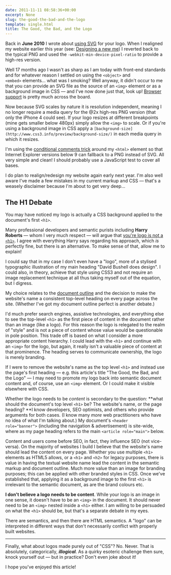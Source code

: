 ```yaml
---
date: 2011-11-11 08:58:36+00:00
excerpt: None
slug: the-good-the-bad-and-the-logo
template: single.html
title: The Good, the Bad, and the Logo
---
```


Back in **June 2010** I wrote about [using SVG](/2010/06/30/using-svg-logos/) for your logo. When I realigned my website earlier this year (see: [Designing a new me](/2011/05/25/designing-a-new-me/)) I reverted back to the typical PNG and used the `-webkit-min-device-pixel-ratio` to provide a high-res version.

Well 17 months ago I wasn't as sharp as I am today with front-end standards and for whatever reason I settled on using the `<object>` and `<embed>` elements... what was I smoking? Well anyway, it didn't occur to me that you can provide an SVG file as the source of an `<img>` element or as a background image in CSS — and I've now done just that, look up! [Browser support](http://caniuse.com/#search=SVG) is pretty much across the board.

Now because SVG scales by nature it is resolution independent, meaning I no longer require a media query for the @2x high-res PNG version (that only the iPhone 4 could see). If your logo resizes at different breakpoints (mine gets smaller below 480px) simply allow the `<img>` to scale. Or if you're using a background image in CSS apply a `[background-size](http://www.css3.info/preview/background-size/)` in each media query in which it resizes.

I'm using the [conditional comments trick](http://html5boilerplate.com/docs/The-markup/#ie-html-tag-classes) around my `<html>` element so that Internet Explorer versions below 9 can fallback to a PNG instead of SVG. All very simple and clean! I should probably use a JavaScript test to cover all bases.

I do plan to realign/redesign my website again early next year. I'm also well aware I've made a few mistakes in my current markup and CSS — that's a weasely disclaimer because I'm about to get very deep...

## The H1 Debate

You may have noticed my logo is actually a CSS background applied to the document's first `<h1>`.

Many professional developers and semantic purists including **Harry Roberts** — whom I very much respect — will argue that [you're logo is not a `<h1>`](http://csswizardry.com/2010/10/your-logo-is-an-image-not-a-h1/). I agree with everything Harry says regarding his approach, which _is_ perfectly fine, but there is an alternative. To make sense of that, allow me to explain!

I could say that in my case I don't even have a "logo", more of a stylised typographic illustration of my main heading "David Bushell does design". I could also, in theory, achieve that style using CSS3 and not require an image replacement technique at all thus taking myself out of the equation, but I digress.

My choice relates to the [document outline](http://coding.smashingmagazine.com/2011/08/16/html5-and-the-document-outlining-algorithm/) and the decision to make the website's name a consistent top-level heading on every page across the site. (Whether I've got my document outline perfect is another debate.)

I'd much prefer search engines, assistive technologies, and everything else to see the top-level `<h1>` as the first piece of content in the document rather than an image (like a logo). For this reason the logo is relegated to the realm of "style" and is not a piece of content whose value would be questionable in pole position. This trade off is based on what I consider a more appropriate content hierarchy. I could lead with the `<h1>` and continue with an `<img>` for the logo, but again, it really isn't a valuable piece of content at that prominence. The heading serves to communicate ownership, the logo is merely branding.

If I were to remove the website's name as the top level `<h1>` and instead use the page's first heading — e.g. this article's title "The Good, the Bad, and the Logo" — I may need to promote my logo back into semantic document content and, of course, use an `<img>` element. Or I could make it visible elsewhere with CSS.

Whether the logo needs to be _content_ is secondary to the question: **what should the document's top level `<h1>` be? The website's name, or the page heading? **I know developers, SEO optimists, and others who provide arguments for both cases. (I know many _more_ web practitioners who have no idea of what I'm talking about.) My document's `<header role="banner">` (including the navigation & advertisement) is site-wide, where as my page heading refers to the main `<article role="main">` below.

Content and users come before SEO, in fact, they influence SEO (not vice-versa). On the majority of websites I build I believe that the website's name should lead the content on every page. Whether you use multiple `<h1>` elements as HTML5 allows, or a `<h1>` and `<h2>` for legacy purposes, there is value in having the textual website name lead the content in the semantic markup and document outline. Much more value than an image for branding purposes; this can be applied with other branded styles in CSS. Once we've established that, applying it as a background image to the first `<h1>` is irrelevant to the semantic document, as are the brand colours etc.

**I don't believe a logo needs to be content**. While your logo is an image in one sense, it doesn't have to be an `<img>` in the document. It should never need to be an `<img>` nested inside a `<h1>` either. I am willing to be persuaded on what the `<h1>` should be, but that's a separate debate in my eyes.

There are semantics, and then there are HTML semantics. A "logo" can be interpreted in different ways that don't necessarily conflict with properly built websites.

* * *

Finally, what about logos made purely out of "CSS"? No. Never. That is absolutely, categorically, _**illogical**_. As a quirky esoteric challenge then sure, knock yourself out — but in practice? Don't even joke about it!

I hope you've enjoyed this article!
